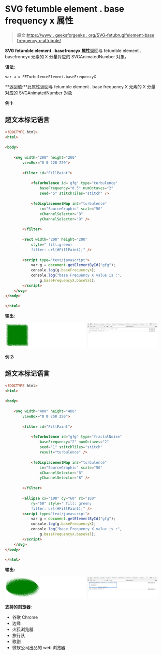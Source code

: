 # SVG fetumble element . base frequency x 属性

> 原文:[https://www . geeksforgeeks . org/SVG-fetubrugifelement-base frequency x-attribute/](https://www.geeksforgeeks.org/svg-feturbulenceelement-basefrequencyx-attribute/)

**SVG fetumble element . basefroncyx 属性**返回与 fetumble element . basefroncyx 元素的 X 分量对应的 SVGAnimatedNumber 对象。

**语法:**

```html
var a = FETurbulenceElement.baseFrequencyX
```

**返回值:**此属性返回与 fetumble element . base frequency X 元素的 X 分量对应的 SVGAnimatedNumber 对象

**例 1:**

## 超文本标记语言

```html
<!DOCTYPE html> 
<html> 

<body> 

    <svg width="200" height="200"
        viewBox="0 0 220 220"> 

        <filter id="FillPaint"> 

            <feTurbulence id='gfg' type="turbulence"
                baseFrequency="0.5" numOctaves="2"
                seed="5" stitchTiles="stitch" /> 

            <feDisplacementMap in2="turbulence"
                in="SourceGraphic" scale="50"
                xChannelSelector="B"
                yChannelSelector="B" /> 

        </filter> 

        <rect width="200" height="200"
            style=" fill:green; 
            filter: url(#FillPaint);" />

        <script type="text/javascript">
            var g = document.getElementById("gfg");
            console.log(g.baseFrequencyX);
            console.log("base Frequency X value is :",
                g.baseFrequencyX.baseVal);
        </script> 
    </svg> 
</body> 

</html>
```

**输出:**

![](img/775b14cf19e96d311e5c1f33727363ec.png)

**例 2:**

## 超文本标记语言

```html
<!DOCTYPE html> 
<html> 

<body> 

    <svg width="400" height="400"
        viewBox="0 0 250 250"> 

        <filter id="FillPaint"> 

            <feTurbulence id="gfg" type="fractalNoise"
                baseFrequency="2" numOctaves="2"
                seed="1" stitchTiles="stitch"
                result="turbulence" /> 

            <feDisplacementMap in2="turbulence"
                in="SourceGraphic" scale="50"
                xChannelSelector="B"
                yChannelSelector="B" /> 

        </filter> 

        <ellipse cx="100" cy="60" rx="100"
            ry="50" style=" fill: green; 
            filter: url(#FillPaint);" /> 
        <script type="text/javascript">
            var g = document.getElementById("gfg");
            console.log(g.baseFrequencyX);
            console.log("base Frequency X value is :",
                g.baseFrequencyX.baseVal);
        </script>
    </svg> 
</body> 

</html>
```

**输出:**

![](img/056388978eee386f23431158e5a14b94.png)

**支持的浏览器:**

*   谷歌 Chrome
*   边缘
*   火狐浏览器
*   旅行队
*   歌剧
*   微软公司出品的 web 浏览器